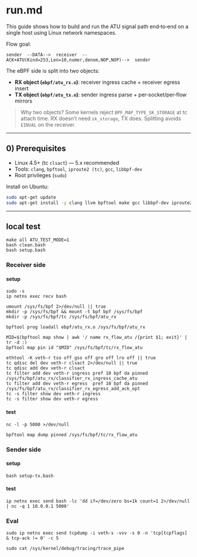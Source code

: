 # run.md

This guide shows how to build and run the ATU signal path end‑to‑end on a single host using Linux network namespaces.

Flow goal:
```
sender  --DATA-->  receiver  --ACK+ATU(Kind=253,Len=10,numer,denom,NOP,NOP)-->  sender
```

The eBPF side is split into two objects:
- **RX object (`ebpf/atu_rx.o`)**: receiver ingress cache + receiver egress insert
- **TX object (`ebpf/atu_tx.o`)**: sender ingress parse + per‑socket/per‑flow mirrors

> Why two objects? Some kernels reject `BPF_MAP_TYPE_SK_STORAGE` at tc attach time. RX doesn’t need `sk_storage`, TX does. Splitting avoids `EINVAL` on the receiver.

---

## 0) Prerequisites
- Linux 4.5+ (tc `clsact`) — 5.x recommended
- Tools: `clang`, `bpftool`, `iproute2 (tc)`, `gcc`, `libbpf-dev`
- Root privileges (`sudo`)

Install on Ubuntu:
```bash
sudo apt-get update
sudo apt-get install -y clang llvm bpftool make gcc libbpf-dev iproute2 net-tools ethtool
```

---

## local test

```
make all ATU_TEST_MODE=1
bash clean.bash
bash setup.bash
```

### Receiver side

#### setup
```
sudo -s
ip netns exec recv bash

umount /sys/fs/bpf 2>/dev/null || true
mkdir -p /sys/fs/bpf && mount -t bpf bpf /sys/fs/bpf
mkdir -p /sys/fs/bpf/tc /sys/fs/bpf/atu_rx 

bpftool prog loadall ebpf/atu_rx.o /sys/fs/bpf/atu_rx

MID=$(bpftool map show | awk '/ name rx_flow_atu /{print $1; exit}' | tr -d :)
bpftool map pin id "$MID" /sys/fs/bpf/tc/rx_flow_atu

ethtool -K veth-r tso off gso off gro off lro off || true
tc qdisc del dev veth-r clsact 2>/dev/null || true
tc qdisc add dev veth-r clsact 
tc filter add dev veth-r ingress pref 10 bpf da pinned /sys/fs/bpf/atu_rx/classifier_rx_ingress_cache_atu
tc filter add dev veth-r egress  pref 10 bpf da pinned /sys/fs/bpf/atu_rx/classifier_rx_egress_add_ack_opt
tc -s filter show dev veth-r ingress
tc -s filter show dev veth-r egress
```
#### test
```
nc -l -p 5000 >/dev/null

bpftool map dump pinned /sys/fs/bpf/tc/rx_flow_atu
```

### Sender side

#### setup
```
bash setup-tx.bash
```
#### test
```
ip netns exec send bash -lc 'dd if=/dev/zero bs=1k count=1 2>/dev/null | nc -q 1 10.0.0.1 5000'
```

### Eval
```
sudo ip netns exec send tcpdump -i veth-s -vvv -s 0 -n 'tcp[tcpflags] & tcp-ack != 0' -c 5

sudo cat /sys/kernel/debug/tracing/trace_pipe
```
